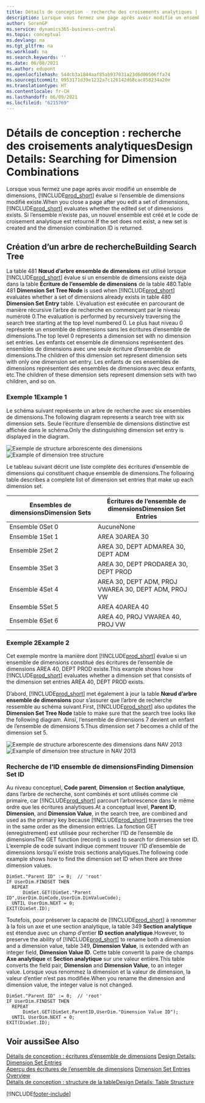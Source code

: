 ```yaml
---
title: Détails de conception - recherche des croisements analytiques | Microsoft Docs
description: Lorsque vous fermez une page après avoir modifié un ensemble de dimensions, Business Central évalue si l’ensemble de dimensions modifié existe. Si l’ensemble n’existe pas, un nouvel ensemble est créé et le code de croisement analytique est retourné.
author: SorenGP
ms.service: dynamics365-business-central
ms.topic: conceptual
ms.devlang: na
ms.tgt_pltfrm: na
ms.workload: na
ms.search.keywords: ''
ms.date: 06/08/2021
ms.author: edupont
ms.openlocfilehash: 544cb3a1844aaf85ab937031a23d6d00506ffa74
ms.sourcegitcommit: 0953171d39e1232a7c126142d68cac858234a20e
ms.translationtype: HT
ms.contentlocale: fr-CH
ms.lasthandoff: 06/09/2021
ms.locfileid: "6215769"
---
```

# <a name="design-details-searching-for-dimension-combinations"></a><span data-ttu-id="d1f9f-104">Détails de conception : recherche des croisements analytiques</span><span class="sxs-lookup"><span data-stu-id="d1f9f-104">Design Details: Searching for Dimension Combinations</span></span>
<span data-ttu-id="d1f9f-105">Lorsque vous fermez une page après avoir modifié un ensemble de dimensions, [!INCLUDE[prod_short](includes/prod_short.md)] évalue si l’ensemble de dimensions modifié existe.</span><span class="sxs-lookup"><span data-stu-id="d1f9f-105">When you close a page after you edit a set of dimensions, [!INCLUDE[prod_short](includes/prod_short.md)] evaluates whether the edited set of dimensions exists.</span></span> <span data-ttu-id="d1f9f-106">Si l’ensemble n’existe pas, un nouvel ensemble est créé et le code de croisement analytique est retourné.</span><span class="sxs-lookup"><span data-stu-id="d1f9f-106">If the set does not exist, a new set is created and the dimension combination ID is returned.</span></span>  

## <a name="building-search-tree"></a><span data-ttu-id="d1f9f-107">Création d’un arbre de recherche</span><span class="sxs-lookup"><span data-stu-id="d1f9f-107">Building Search Tree</span></span>  
 <span data-ttu-id="d1f9f-108">La table 481 **Nœud d’arbre ensemble de dimensions** est utilisé lorsque [!INCLUDE[prod_short](includes/prod_short.md)] évalue si un ensemble de dimensions existe déjà dans la table **Écriture de l’ensemble de dimensions** de la table 480.</span><span class="sxs-lookup"><span data-stu-id="d1f9f-108">Table 481 **Dimension Set Tree Node** is used when [!INCLUDE[prod_short](includes/prod_short.md)] evaluates whether a set of dimensions already exists in table 480 **Dimension Set Entry** table.</span></span> <span data-ttu-id="d1f9f-109">L’évaluation est exécutée en parcourant de manière récursive l’arbre de recherche en commençant par le niveau numéroté 0.</span><span class="sxs-lookup"><span data-stu-id="d1f9f-109">The evaluation is performed by recursively traversing the search tree starting at the top level numbered 0.</span></span> <span data-ttu-id="d1f9f-110">Le plus haut niveau 0 représente un ensemble de dimensions sans les écritures d’ensemble de dimensions.</span><span class="sxs-lookup"><span data-stu-id="d1f9f-110">The top level 0 represents a dimension set with no dimension set entries.</span></span> <span data-ttu-id="d1f9f-111">Les enfants cet ensemble de dimensions représentent des ensembles de dimensions avec une seule écriture d’ensemble de dimensions.</span><span class="sxs-lookup"><span data-stu-id="d1f9f-111">The children of this dimension set represent dimension sets with only one dimension set entry.</span></span> <span data-ttu-id="d1f9f-112">Les enfants de ces ensembles de dimensions représentent des ensembles de dimensions avec deux enfants, etc.</span><span class="sxs-lookup"><span data-stu-id="d1f9f-112">The children of these dimension sets represent dimension sets with two children, and so on.</span></span>  

### <a name="example-1"></a><span data-ttu-id="d1f9f-113">Exemple 1</span><span class="sxs-lookup"><span data-stu-id="d1f9f-113">Example 1</span></span>  
 <span data-ttu-id="d1f9f-114">Le schéma suivant représente un arbre de recherche avec six ensembles de dimensions.</span><span class="sxs-lookup"><span data-stu-id="d1f9f-114">The following diagram represents a search tree with six dimension sets.</span></span> <span data-ttu-id="d1f9f-115">Seule l’écriture d’ensemble de dimensions distinctive est affichée dans le schéma.</span><span class="sxs-lookup"><span data-stu-id="d1f9f-115">Only the distinguishing dimension set entry is displayed in the diagram.</span></span>  

 <span data-ttu-id="d1f9f-116">![Exemple de structure arborescente des dimensions](media/nav2013_dimension_tree.png "Exemple de structure arborescente des dimensions")</span><span class="sxs-lookup"><span data-stu-id="d1f9f-116">![Example of dimension tree structure](media/nav2013_dimension_tree.png "Example of dimension tree structure")</span></span>  

 <span data-ttu-id="d1f9f-117">Le tableau suivant décrit une liste complète des écritures d’ensemble de dimensions qui constituent chaque ensemble de dimensions.</span><span class="sxs-lookup"><span data-stu-id="d1f9f-117">The following table describes a complete list of dimension set entries that make up each dimension set.</span></span>  

|<span data-ttu-id="d1f9f-118">Ensembles de dimensions</span><span class="sxs-lookup"><span data-stu-id="d1f9f-118">Dimension Sets</span></span>|<span data-ttu-id="d1f9f-119">Écritures de l’ensemble de dimensions</span><span class="sxs-lookup"><span data-stu-id="d1f9f-119">Dimension Set Entries</span></span>|  
|--------------------|---------------------------|  
|<span data-ttu-id="d1f9f-120">Ensemble 0</span><span class="sxs-lookup"><span data-stu-id="d1f9f-120">Set 0</span></span>|<span data-ttu-id="d1f9f-121">Aucune</span><span class="sxs-lookup"><span data-stu-id="d1f9f-121">None</span></span>|  
|<span data-ttu-id="d1f9f-122">Ensemble 1</span><span class="sxs-lookup"><span data-stu-id="d1f9f-122">Set 1</span></span>|<span data-ttu-id="d1f9f-123">AREA 30</span><span class="sxs-lookup"><span data-stu-id="d1f9f-123">AREA 30</span></span>|  
|<span data-ttu-id="d1f9f-124">Ensemble 2</span><span class="sxs-lookup"><span data-stu-id="d1f9f-124">Set 2</span></span>|<span data-ttu-id="d1f9f-125">AREA 30, DEPT ADM</span><span class="sxs-lookup"><span data-stu-id="d1f9f-125">AREA 30, DEPT ADM</span></span>|  
|<span data-ttu-id="d1f9f-126">Ensemble 3</span><span class="sxs-lookup"><span data-stu-id="d1f9f-126">Set 3</span></span>|<span data-ttu-id="d1f9f-127">AREA 30, DEPT PROD</span><span class="sxs-lookup"><span data-stu-id="d1f9f-127">AREA 30, DEPT PROD</span></span>|  
|<span data-ttu-id="d1f9f-128">Ensemble 4</span><span class="sxs-lookup"><span data-stu-id="d1f9f-128">Set 4</span></span>|<span data-ttu-id="d1f9f-129">AREA 30, DEPT ADM, PROJ VW</span><span class="sxs-lookup"><span data-stu-id="d1f9f-129">AREA 30, DEPT ADM, PROJ VW</span></span>|  
|<span data-ttu-id="d1f9f-130">Ensemble 5</span><span class="sxs-lookup"><span data-stu-id="d1f9f-130">Set 5</span></span>|<span data-ttu-id="d1f9f-131">AREA 40</span><span class="sxs-lookup"><span data-stu-id="d1f9f-131">AREA 40</span></span>|  
|<span data-ttu-id="d1f9f-132">Ensemble 6</span><span class="sxs-lookup"><span data-stu-id="d1f9f-132">Set 6</span></span>|<span data-ttu-id="d1f9f-133">AREA 40, PROJ VW</span><span class="sxs-lookup"><span data-stu-id="d1f9f-133">AREA 40, PROJ VW</span></span>|  

### <a name="example-2"></a><span data-ttu-id="d1f9f-134">Exemple 2</span><span class="sxs-lookup"><span data-stu-id="d1f9f-134">Example 2</span></span>  
 <span data-ttu-id="d1f9f-135">Cet exemple montre la manière dont [!INCLUDE[prod_short](includes/prod_short.md)] évalue si un ensemble de dimensions constitué des écritures de l’ensemble de dimensions AREA 40, DEPT PROD existe.</span><span class="sxs-lookup"><span data-stu-id="d1f9f-135">This example shows how [!INCLUDE[prod_short](includes/prod_short.md)] evaluates whether a dimension set that consists of the dimension set entries AREA 40, DEPT PROD exists.</span></span>  

 <span data-ttu-id="d1f9f-136">D’abord, [!INCLUDE[prod_short](includes/prod_short.md)] met également à jour la table **Nœud d’arbre ensemble de dimensions** pour s’assurer que l’arbre de recherche ressemble au schéma suivant.</span><span class="sxs-lookup"><span data-stu-id="d1f9f-136">First, [!INCLUDE[prod_short](includes/prod_short.md)] also updates the **Dimension Set Tree Node** table to make sure that the search tree looks like the following diagram.</span></span> <span data-ttu-id="d1f9f-137">Ainsi, l’ensemble de dimensions 7 devient un enfant de l’ensemble de dimensions 5.</span><span class="sxs-lookup"><span data-stu-id="d1f9f-137">Thus dimension set 7 becomes a child of the dimension set 5.</span></span>  

 <span data-ttu-id="d1f9f-138">![Exemple de structure arborescente des dimensions dans NAV 2013](media/nav2013_dimension_tree_example2.png "Exemple de structure arborescente des dimensions dans NAV 2013")</span><span class="sxs-lookup"><span data-stu-id="d1f9f-138">![Example of dimension tree structure in NAV 2013](media/nav2013_dimension_tree_example2.png "Example of dimension tree structure in NAV 2013")</span></span>  

### <a name="finding-dimension-set-id"></a><span data-ttu-id="d1f9f-139">Recherche de l’ID ensemble de dimensions</span><span class="sxs-lookup"><span data-stu-id="d1f9f-139">Finding Dimension Set ID</span></span>  
 <span data-ttu-id="d1f9f-140">Au niveau conceptuel, **Code parent**, **Dimension** et **Section analytique**, dans l’arbre de recherche, sont combinés et sont utilisés comme clé primaire, car [!INCLUDE[prod_short](includes/prod_short.md)] parcourt l’arborescence dans le même ordre que les écritures analytiques.</span><span class="sxs-lookup"><span data-stu-id="d1f9f-140">At a conceptual level, **Parent ID**, **Dimension**, and **Dimension Value**, in the search tree, are combined and used as the primary key because [!INCLUDE[prod_short](includes/prod_short.md)] traverses the tree in the same order as the dimension entries.</span></span> <span data-ttu-id="d1f9f-141">La fonction GET (enregistrement) est utilisée pour rechercher l’ID de l’ensemble de dimensions</span><span class="sxs-lookup"><span data-stu-id="d1f9f-141">The GET function (record) is used to search for dimension set ID.</span></span> <span data-ttu-id="d1f9f-142">L’exemple de code suivant indique comment trouver l’ID d’ensemble de dimensions lorsqu’il existe trois sections analytiques.</span><span class="sxs-lookup"><span data-stu-id="d1f9f-142">The following code example shows how to find the dimension set ID when there are three dimension values.</span></span>  

```  
DimSet."Parent ID" := 0;  // 'root'  
IF UserDim.FINDSET THEN  
  REPEAT  
      DimSet.GET(DimSet."Parent ID",UserDim.DimCode,UserDim.DimValueCode);  
  UNTIL UserDim.NEXT = 0;  
EXIT(DimSet.ID);  

```  

<span data-ttu-id="d1f9f-143">Toutefois, pour préserver la capacité de [!INCLUDE[prod_short](includes/prod_short.md)] à renommer à la fois un axe et une section analytique, la table 349 **Section analytique** est étendue avec un champ d’entier **ID section analytique**.</span><span class="sxs-lookup"><span data-stu-id="d1f9f-143">However, to preserve the ability of [!INCLUDE[prod_short](includes/prod_short.md)] to rename both a dimension and a dimension value, table 349, **Dimension Value**, is extended with an integer field, **Dimension Value ID**.</span></span> <span data-ttu-id="d1f9f-144">Cette table convertit la paire de champs **Axe analytique** et **Section analytique** sur une valeur entière.</span><span class="sxs-lookup"><span data-stu-id="d1f9f-144">This table converts the field pair, **Dimension** and **Dimension Value**, to an integer value.</span></span> <span data-ttu-id="d1f9f-145">Lorsque vous renommez la dimension et la valeur de dimension, la valeur d’entier n’est pas modifiée.</span><span class="sxs-lookup"><span data-stu-id="d1f9f-145">When you rename the dimension and dimension value, the integer value is not changed.</span></span>  

```  
DimSet."Parent ID" := 0;  // 'root'  
IF UserDim.FINDSET THEN  
  REPEAT  
      DimSet.GET(DimSet.ParentID,UserDim."Dimension Value ID");  
  UNTIL UserDim.NEXT = 0;  
EXIT(DimSet.ID);  

```  

## <a name="see-also"></a><span data-ttu-id="d1f9f-146">Voir aussi</span><span class="sxs-lookup"><span data-stu-id="d1f9f-146">See Also</span></span>
    
 <span data-ttu-id="d1f9f-147">[Détails de conception : écritures d’ensemble de dimensions](design-details-dimension-set-entries.md) </span><span class="sxs-lookup"><span data-stu-id="d1f9f-147">[Design Details: Dimension Set Entries](design-details-dimension-set-entries.md) </span></span>  
 <span data-ttu-id="d1f9f-148">[Aperçu des écritures de l’ensemble de dimensions](design-details-dimension-set-entries-overview.md) </span><span class="sxs-lookup"><span data-stu-id="d1f9f-148">[Dimension Set Entries Overview](design-details-dimension-set-entries-overview.md) </span></span>  
 [<span data-ttu-id="d1f9f-149">Détails de conception : structure de la table</span><span class="sxs-lookup"><span data-stu-id="d1f9f-149">Design Details: Table Structure</span></span>](design-details-table-structure.md)   
 


[!INCLUDE[footer-include](includes/footer-banner.md)]
